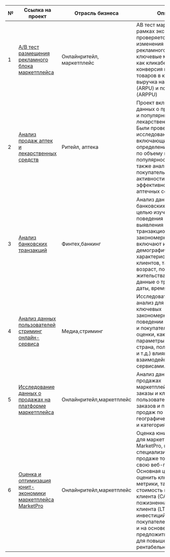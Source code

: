 № | Ссылка на проект | Отрасль бизнеса | Описание | Используемые библиотеки | Презентация проекта 
---|---|---|---|---|---
1 | [A/B тест размещения рекламного блока маркетплейса](https://github.com/a08037/Portfolio_Dmitry_Frolov/tree/main/AB_test)| Онлайнритейл, маркетплейс | AB тест маркетплейса. В рамках эксперимента проверяется влияние изменения расположения рекламного блока на ключевые метрики, такие как кликабельность, конверсия в добавления товаров в корзину, выручка на пользователя (ARPU) и покупателя (ARPPU) | *pandas, numpy, matplotlib, seaborn, plotly, scipy* | [Презентация "A/B тест размещения рекламного блока маркетплейса"](https://github.com/a08037/Portfolio_Dmitry_Frolov/blob/main/AB_test/AB%20test.pptx)
2 | [Анализ продаж аптек и лекарственных средств](https://github.com/a08037/Portfolio_Dmitry_Frolov/tree/main/AB_test) |  Ритейл, аптека | Проект включает анализ данных о продажах аптек и популярных лекарственных средств. Были проведены исследования, включающие определение топ-3 аптек по объему продаж, популярность лекарств, а также анализ покупательской активности и эффективности различных аптечных сетей |  *pandas, numpy, matplotlib, seaborn, scipy* | [Презентация "Анализ продаж аптек и лекарственных средств"](https://github.com/a08037/Portfolio_Dmitry_Frolov/blob/main/AB_test/AB%20test.pptx)
3 | [Анализ банковских транзакций](https://github.com/a08037/Portfolio_Dmitry_Frolov/tree/main/AB_test) | Финтех,банкинг | Анализ данных о банковских транзакциях с целью изучения поведения клиентов и выявления транзакционных закономерностей. Данные включают информацию о демографических характеристиках клиентов, таких как возраст, пол, место жительства, а также данные о транзакциях — даты, время и суммы | *pandas, numpy, matplotlib, seaborn, scipy* | [Презентация "Анализ банковских транзакций"](https://github.com/a08037/Portfolio_Dmitry_Frolov/blob/main/AB_test/AB%20test.pptx)
4 | [Анализ данных пользователей стриминг онлайн-сервиса](https://github.com/a08037/Portfolio_Dmitry_Frolov/tree/main/AB_test) | Медиа,стриминг | Исследовательский анализ для выявления ключевых закономерностей в поведении пользователей и покупателей, а также оценки, как различные параметры (возраст, страна, пол, тип подписки и т.д.) влияют на взаимодействие с сервисами. | *pandas, numpy, matplotlib, seaborn, scipy* | [Презентация "Анализ данных пользователей стриминг онлайн-сервиса"](https://github.com/a08037/Portfolio_Dmitry_Frolov/blob/main/AB_test/AB%20test.pptx)
5 | [Исследование данных о продажах на платформе маркетплейса](https://github.com/a08037/Portfolio_Dmitry_Frolov/tree/main/AB_test) | Онлайнритейл,маркетплейс | Анализ данных о продажах маркетплейса.Уникальные заказы и клиенты.Локация пользователей.Динамика заказов и продаж.Анализ продаж по географическим регионам и категориям.  | *pandas, numpy, matplotlib, seaborn, scipy* | [Презентация "Исследование данных о продажах на платформе маркетплейса"](https://github.com/a08037/Portfolio_Dmitry_Frolov/blob/main/AB_test/AB%20test.pptx)
6 | [Оценка и оптимизация юнит-экономики маркетплейса MarketPro](https://github.com/a08037/Portfolio_Dmitry_Frolov/tree/main/AB_test) | Онлайнритейл,маркетплейс | Оценка юнит-экономики для маркетплейса MarketPro, который специализируется на продаже товаров через свою веб-платформу. Основная цель анализа — оценить ключевые метрики, такие как стоимость привлечения клиента (CAC), пожизненная ценность клиента (LTV) и возврат инвестиций (ROI) для покупателей и продавцов, и на основе этого предложить оптимизации для повышения рентабельности. | *pandas, numpy, matplotlib, seaborn, scipy* | [Презентация "Оценка и оптимизация юнит-экономики маркетплейса"](https://github.com/a08037/Portfolio_Dmitry_Frolov/blob/main/AB_test/AB%20test.pptx)
